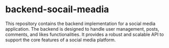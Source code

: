 # backend-socail-meadia
This repository contains the backend implementation for a social media application. The backend is designed to handle user management, posts, comments, and likes functionalities. It provides a robust and scalable API to support the core features of a social media platform.
